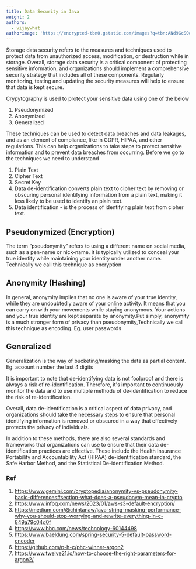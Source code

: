 ```yaml
---
title: Data Security in Java
weight: 2
authors:
  - vijaywhat
authorimage: 'https://encrypted-tbn0.gstatic.com/images?q=tbn:ANd9GcSOd256TcC6vcaQ99TYzoP0pBbch9_Q-bbrmw&usqp=CAU'
---
```


Storage data security refers to the measures and techniques used to protect data from unauthorized access, modification, or destruction while in storage. Overall, storage data security is a critical component of protecting sensitive information, and organizations should implement a comprehensive security strategy that includes all of these components. Regularly monitoring, testing and updating the security measures will help to ensure that data is kept secure.

Crypytography is used to protect your sensitive data using one of the below

1. Pseudonymized
2. Anonymized
3. Generalized

These techniques can be used to detect data breaches and data leakages, and as an element of compliance, like in GDPR, HIPAA, and other regulations. This can help organizations to take steps to protect sensitive information and to prevent data breaches from occurring. Before we go to the techniques we need to understand

1. Plain Text
2. Cipher Text
3. Secret Key
4. Data de-identification converts plain text to cipher text by removing or obscuring personal identifying information from a plain text, making it less likely to be used to identify an plain text. 
5. Data identification - is the process of identifying plain text from cipher text.

## Pseudonymized (Encryption)
The term “pseudonymity” refers to using a different name on social media, such as a pen-name or nick-name. It is typically utilized to conceal your true identity while maintaining your identity under another name. Technically we call this technique as encryption

## Anonymity (Hashing)
In general, anonymity implies that no one is aware of your true identity, while they are undoubtedly aware of your online activity. It means that you can carry on with your movements while staying anonymous. Your actions and your true identity are kept separate by anonymity.Put simply, anonymity is a much stronger form of privacy than pseudonymity,Technically we call this technique as encoding. Eg. user passwords 

## Generalized
Generalization is the way of bucketing/masking the data as partial content. Eg. acoount number the last 4 digits

It is important to note that de-identifying data is not foolproof and there is always a risk of re-identification. Therefore, it's important to continuously monitor the data and to use multiple methods of de-identification to reduce the risk of re-identification.

Overall, data de-identification is a critical aspect of data privacy, and organizations should take the necessary steps to ensure that personal identifying information is removed or obscured in a way that effectively protects the privacy of individuals.

In addition to these methods, there are also several standards and frameworks that organizations can use to ensure that their data de-identification practices are effective. These include the Health Insurance Portability and Accountability Act (HIPAA) de-identification standard, the Safe Harbor Method, and the Statistical De-identification Method.

### Ref
1. https://www.gemini.com/cryptopedia/anonymity-vs-pseudonymity-basic-differences#section-what-does-a-pseudonym-mean-in-crypto
2. https://www.infoq.com/news/2023/01/aws-s3-default-encryption/
3. https://medium.com/@chintanaw/java-string-masking-performance-why-you-should-stop-worrying-and-rewrite-everything-in-c-849a79c04d0f
4. https://www.bbc.com/news/technology-60144498
5. https://www.baeldung.com/spring-security-5-default-password-encoder
6. https://github.com/p-h-c/phc-winner-argon2
7. https://www.twelve21.io/how-to-choose-the-right-parameters-for-argon2/